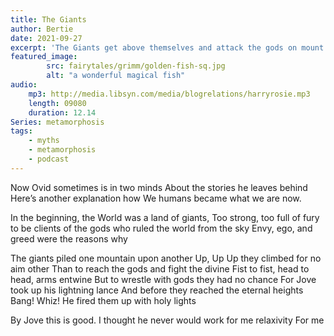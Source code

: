 ```yaml
---
title: The Giants
author: Bertie
date: 2021-09-27
excerpt: 'The Giants get above themselves and attack the gods on mount Olympus'
featured_image: 
        src: fairytales/grimm/golden-fish-sq.jpg
        alt: "a wonderful magical fish"       
audio:
    mp3: http://media.libsyn.com/media/blogrelations/harryrosie.mp3
    length: 09080
    duration: 12.14
Series: metamorphosis 
tags: 
    - myths
    - metamorphosis
    - podcast
---
```


Now Ovid sometimes is in two minds
About the stories he leaves behind
Here’s another explanation how
We humans became what we are now.

In the beginning, the World was a land of giants,
Too strong, too full of fury to be clients
of the gods who ruled the world from the sky
Envy, ego, and greed were the reasons why

The giants piled  one mountain upon another
Up, Up Up they climbed for no aim other
Than to reach the gods and fight the divine
Fist to fist, head to head, arms entwine
But to wrestle with gods they had no chance
For Jove took up his lightning lance
And before they reached the eternal heights
Bang! Whiz! He fired them up with holy lights

By Jove this is good.
I thought he never would
work for me relaxivity
For me
